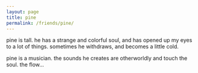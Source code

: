 ```yaml
---
layout: page
title: pine
permalink: /friends/pine/
---
```


pine is tall. he has a strange and colorful soul, and has opened up my eyes to a lot of things. sometimes he withdraws, and becomes a little cold.

pine is a musician. the sounds he creates are otherworldly and touch the soul. the flow...


